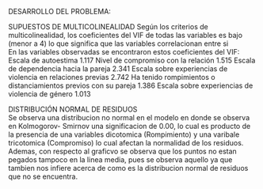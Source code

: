 DESARROLLO DEL PROBLEMA: 

SUPUESTOS DE MULTICOLINEALIDAD 
Según los criterios de multicolinealidad, los coeficientes del VIF de todas las variables es bajo (menor a 4) lo que significa que las variables correlacionan entre si				
En las variables observadas se encontraron estos coeficientes del VIF:
Escala de autoestima                                                                1.117
Nivel de compromiso con la relación                                                 1.515
Escala de dependencia hacia la pareja                                               2.341
Escala sobre experiencias de violencia en relaciones previas                        2.742
Ha tenido rompimientos o distanciamientos previos con su pareja                     1.386
Escala sobre experiencias de violencia de género                                    1.013

DISTRIBUCIÓN NORMAL DE RESIDUOS  		
Se observa una distribucion no normal en el modelo en donde se observa en Kolmogorov- Smirnov una significacion de 0.00, lo cual es producto de la presencia de una variables dicotomica (Rompimiento) y una varibale tricotomica (Compromiso) lo cual afectan la normalidad de los residuos. Ademas, con respecto al graficvo se observa que los puntos no estan pegados tampoco en la linea media, pues se observa aquello ya que tambien nos infiere acerca de como es la distribucion normal de residuos que no se encuentra. 


